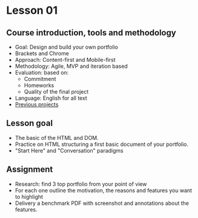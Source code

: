 # Lesson 01

## Course introduction, tools and methodology

- Goal: Design and build your own portfolio
- Brackets and Chrome
- Approach: Content-first and Mobile-first
- Methodology: Agile, MVP and iteration based
- Evaluation: based on:
    - Commitment
    - Homeworks
    - Quality of the final project
- Language: English for all text
- [Previous projects](https://github.com/Prototypon/IED-2015-16-3rd-class) 


## Lesson goal

- The basic of the HTML and DOM.
- Practice on HTML structuring a first basic document of your portfolio.
- "Start Here" and "Conversation" paradigms


## Assignment

- Research: find 3 top portfolio from your point of view
- For each one outline the motivation, the reasons and features you want to highlight
- Delivery a benchmark PDF with screenshot and annotations about the features.